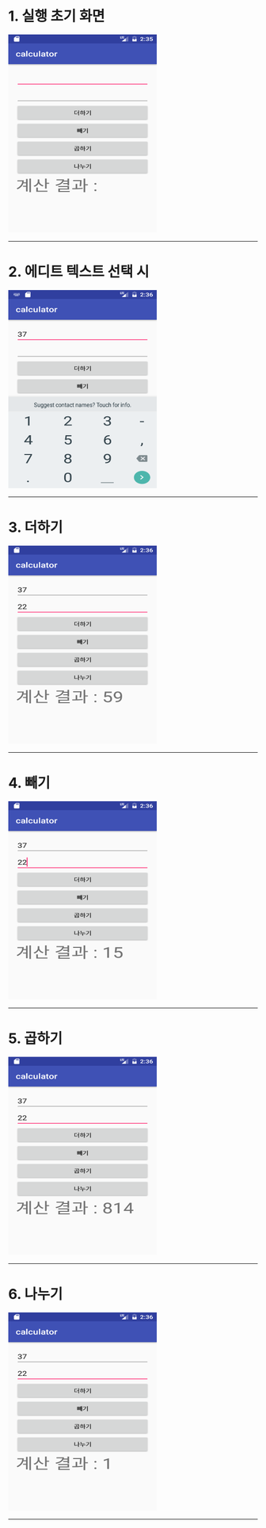 <html>
  <head>
    <title>안드로이드 스튜디오 계산기 만들기</title>
  </head>
  <body>
    <h1> 1. 실행 초기 화면 </h1>
    <img src ="https://github.com/HanJunKwon/android_calculator/blob/master/resultCapture/Screenshot_1478961352.png?raw=true"
    width=300 height=400><br>
    <hr>
    <h1> 2. 에디트 텍스트 선택 시 </h1>
    <img src ="https://github.com/HanJunKwon/android_calculator/blob/master/resultCapture/Screenshot_1478961391.png?raw=true"
    width=300 height=400><br>
    <hr>
    <h1> 3. 더하기 </h1>
    <img src ="https://github.com/HanJunKwon/android_calculator/blob/master/resultCapture/Screenshot_1478961408.png?raw=true"
    width=300 height=400><br>
    <hr>
    <h1> 4. 빼기 </h1>
    <img src ="https://github.com/HanJunKwon/android_calculator/blob/master/resultCapture/Screenshot_1478961410.png?raw=true"
    width=300 height=400><br>
    <hr>
    <h1> 5. 곱하기 </h1>
    <img src ="https://github.com/HanJunKwon/android_calculator/blob/master/resultCapture/Screenshot_1478961413.png?raw=true"
    width=300 height=400><br>
    <hr>
    <h1> 6. 나누기 </h1>
    <img src ="https://github.com/HanJunKwon/android_calculator/blob/master/resultCapture/Screenshot_1478961418.png?raw=true"
    width=300 height=400><br>
    <hr>
  <body>
</html>
